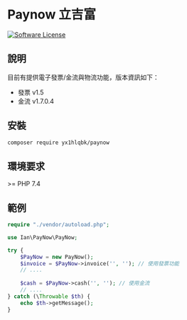 # Paynow 立吉富

[![Software License](https://img.shields.io/badge/license-MIT-brightgreen.svg?style=flat-square)](LICENSE)

## 說明

目前有提供電子發票/金流與物流功能，版本資訊如下：

- 發票 v1.5
- 金流 v1.7.0.4
<!-- - 物流 -->

## 安裝

```bash
composer require yx1hlqbk/paynow
```

## 環境要求

\>= PHP 7.4

## 範例

```php
require "./vendor/autoload.php";

use Ian\PayNow\PayNow;

try {
    $PayNow = new PayNow();
    $invoice = $PayNow->invoice('', ''); // 使用發票功能
    // ....
    
    $cash = $PayNow->cash('', ''); // 使用金流
    // ....
} catch (\Throwable $th) {
    echo $th->getMessage();
}
```
